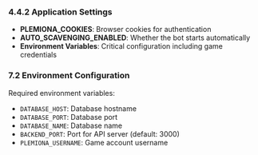 ### 4.4.2 Application Settings
- **PLEMIONA_COOKIES**: Browser cookies for authentication
- **AUTO_SCAVENGING_ENABLED**: Whether the bot starts automatically
- **Environment Variables**: Critical configuration including game credentials

### 7.2 Environment Configuration
Required environment variables:
- `DATABASE_HOST`: Database hostname
- `DATABASE_PORT`: Database port
- `DATABASE_NAME`: Database name
- `BACKEND_PORT`: Port for API server (default: 3000)
- `PLEMIONA_USERNAME`: Game account username